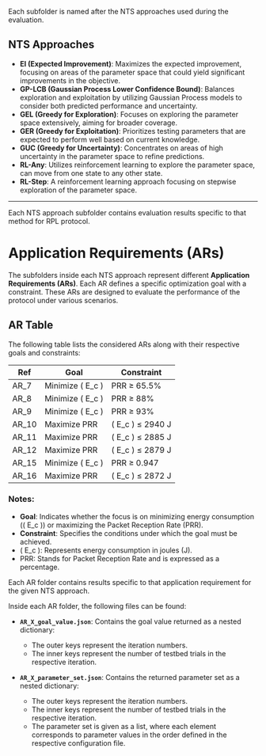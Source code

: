 Each subfolder is named after the NTS approaches used during the evaluation.

## NTS Approaches

- **EI (Expected Improvement)**: Maximizes the expected improvement, focusing on areas of the parameter space that could yield significant improvements in the objective.
- **GP-LCB (Gaussian Process Lower Confidence Bound)**: Balances exploration and exploitation by utilizing Gaussian Process models to consider both predicted performance and uncertainty.
- **GEL (Greedy for Exploration)**: Focuses on exploring the parameter space extensively, aiming for broader coverage.
- **GER (Greedy for Exploitation)**: Prioritizes testing parameters that are expected to perform well based on current knowledge.
- **GUC (Greedy for Uncertainty)**: Concentrates on areas of high uncertainty in the parameter space to refine predictions.
- **RL-Any**: Utilizes reinforcement learning to explore the parameter space, can move from one state to any other state.
- **RL-Step**: A reinforcement learning approach focusing on stepwise exploration of the parameter space.

---

Each NTS approach subfolder contains evaluation results specific to that method for RPL protocol.

# Application Requirements (ARs)

The subfolders inside each NTS approach represent different **Application Requirements (ARs)**. Each AR defines a specific optimization goal with a constraint. These ARs are designed to evaluate the performance of the protocol under various scenarios.

## AR Table

The following table lists the considered ARs along with their respective goals and constraints:

| **Ref** | **Goal**           | **Constraint**    |
|---------|--------------------|-------------------|
| AR_7     | Minimize \( E_c \) | PRR ≥ 65.5%       |
| AR_8     | Minimize \( E_c \) | PRR ≥ 88%         |
| AR_9     | Minimize \( E_c \) | PRR ≥ 93%         |
| AR_10    | Maximize PRR       | \( E_c \) ≤ 2940 J|
| AR_11    | Maximize PRR       | \( E_c \) ≤ 2885 J|
| AR_12    | Maximize PRR       | \( E_c \) ≤ 2879 J|
| AR_15    | Minimize \( E_c \) | PRR ≥ 0.947       |
| AR_16    | Maximize PRR       | \( E_c \) ≤ 2872 J|

### Notes:
- **Goal**: Indicates whether the focus is on minimizing energy consumption (\( E_c \)) or maximizing the Packet Reception Rate (PRR).
- **Constraint**: Specifies the conditions under which the goal must be achieved.
- \( E_c \): Represents energy consumption in joules (J).
- PRR: Stands for Packet Reception Rate and is expressed as a percentage.

Each AR folder contains results specific to that application requirement for the given NTS approach.

Inside each AR folder, the following files can be found:

- **`AR_X_goal_value.json`**: Contains the goal value returned as a nested dictionary:
  - The outer keys represent the iteration numbers.
  - The inner keys represent the number of testbed trials in the respective iteration.

- **`AR_X_parameter_set.json`**: Contains the returned parameter set as a nested dictionary:
  - The outer keys represent the iteration numbers.
  - The inner keys represent the number of testbed trials in the respective iteration.
  - The parameter set is given as a list, where each element corresponds to parameter values in the order defined in the respective configuration file.

